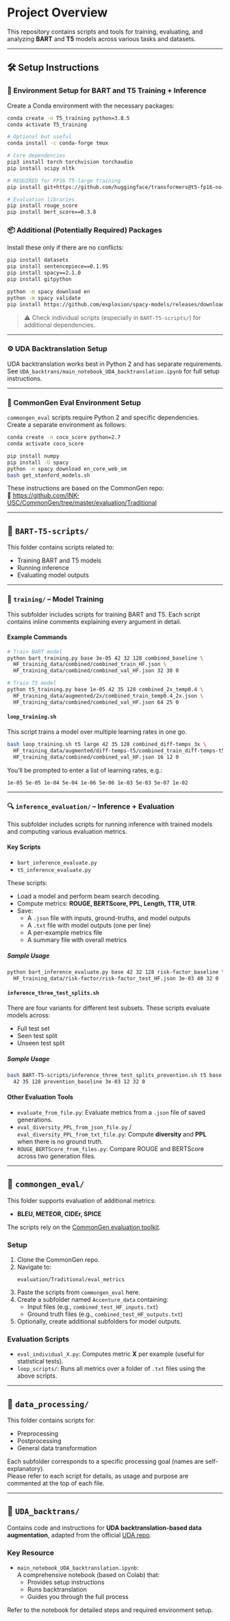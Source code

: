 # Project Overview

This repository contains scripts and tools for training, evaluating, and analyzing **BART** and **T5** models across various tasks and datasets.

---

## 🛠 Setup Instructions

### 🔧 Environment Setup for BART and T5 Training + Inference

Create a Conda environment with the necessary packages:

```bash
conda create -n T5_training python=3.8.5
conda activate T5_training

# Optional but useful
conda install -c conda-forge tmux

# Core dependencies
pip3 install torch torchvision torchaudio
pip install scipy nltk

# REQUIRED for FP16 T5-large training
pip install git+https://github.com/huggingface/transformers@t5-fp16-no-nans

# Evaluation libraries
pip install rouge_score
pip install bert_score==0.3.8
```

### 📦 Additional (Potentially Required) Packages

Install these only if there are no conflicts:

```bash
pip install datasets
pip install sentencepiece==0.1.95
pip install spacy==2.1.0
pip install gitpython

python -m spacy download en
python -m spacy validate
pip install https://github.com/explosion/spacy-models/releases/download/en_core_web_sm-2.1.0/en_core_web_sm-2.1.0.tar.gz
```

> ⚠️ Check individual scripts (especially in `BART-T5-scripts/`) for additional dependencies.

---

### ⚙️ UDA Backtranslation Setup

UDA backtranslation works best in Python 2 and has separate requirements.  
See `UDA_backtrans/main_notebook_UDA_backtranslation.ipynb` for full setup instructions.

---

### 🧪 CommonGen Eval Environment Setup

`commongen_eval` scripts require Python 2 and specific dependencies.  
Create a separate environment as follows:

```bash
conda create -n coco_score python=2.7
conda activate coco_score

pip install numpy
pip install -U spacy
python -m spacy download en_core_web_sm
bash get_stanford_models.sh
```

These instructions are based on the CommonGen repo:  
📎 https://github.com/INK-USC/CommonGen/tree/master/evaluation/Traditional

---

## 📁 `BART-T5-scripts/`

This folder contains scripts related to:
- Training BART and T5 models
- Running inference
- Evaluating model outputs

---

### 🔧 `training/` – Model Training

This subfolder includes scripts for training BART and T5. Each script contains inline comments explaining every argument in detail.

#### Example Commands

```bash
# Train BART model
python bart_training.py base 3e-05 42 32 128 combined_baseline \
  HF_training_data/combined/combined_train_HF.json \
  HF_training_data/combined/combined_val_HF.json 32 30 0

# Train T5 model
python t5_training.py base 1e-05 42 35 128 combined_2x_temp0.4 \
  HF_training_data/augmented/2x/combined_train_temp0.4_2x.json \
  HF_training_data/combined/combined_val_HF.json 64 25 0
```

#### `loop_training.sh`

This script trains a model over multiple learning rates in one go.

```bash
bash loop_training.sh t5 large 42 35 128 combined_diff-temps_3x \
  HF_training_data/augmented/diff-temps-t5/combined_train_diff-temps-t5_3x.json \
  HF_training_data/combined/combined_val_HF.json 16 12 0
```

You’ll be prompted to enter a list of learning rates, e.g.:

```text
1e-05 5e-05 1e-04 5e-04 1e-06 5e-06 1e-03 5e-03 5e-07 1e-02
```

---

### 🔍 `inference_evaluation/` – Inference + Evaluation

This subfolder includes scripts for running inference with trained models and computing various evaluation metrics.

#### Key Scripts

- `bart_inference_evaluate.py`
- `t5_inference_evaluate.py`

These scripts:
- Load a model and perform beam search decoding.
- Compute metrics: **ROUGE, BERTScore, PPL, Length, TTR, UTR**.
- Save:
  - A `.json` file with inputs, ground-truths, and model outputs
  - A `.txt` file with model outputs (one per line)
  - A per-example metrics file
  - A summary file with overall metrics

##### Sample Usage

```bash
python bart_inference_evaluate.py base 42 32 128 risk-factor_baseline \
  HF_training_data/risk-factor/risk-factor_test_HF.json 3e-03 40 32 0
```

#### `inference_three_test_splits.sh`

There are four variants for different test subsets. These scripts evaluate models across:
- Full test set
- Seen test split
- Unseen test split

##### Sample Usage

```bash
bash BART-T5-scripts/inference_three_test_splits_prevention.sh t5 base \
  42 35 128 prevention_baseline 3e-03 12 32 0
```

#### Other Evaluation Tools

- `evaluate_from_file.py`: Evaluate metrics from a `.json` file of saved generations.
- `eval_diversity_PPL_from_json_file.py` / `eval_diversity_PPL_from_txt_file.py`: Compute **diversity** and **PPL** when there is no ground truth.
- `ROUGE_BERTScore_from_files.py`: Compare ROUGE and BERTScore across two generation files.

---

## 📁 `commongen_eval/`

This folder supports evaluation of additional metrics:
- **BLEU, METEOR, CIDEr, SPICE**

The scripts rely on the [CommonGen evaluation toolkit](https://github.com/INK-USC/CommonGen).

### Setup

1. Clone the CommonGen repo.
2. Navigate to:  
   ```
   evaluation/Traditional/eval_metrics
   ```
3. Paste the scripts from `commongen_eval` here.
4. Create a subfolder named `Accenture_data` containing:
   - Input files (e.g., `combined_test_HF_inputs.txt`)
   - Ground truth files (e.g., `combined_test_HF_outputs.txt`)
5. Optionally, create additional subfolders for model outputs.

### Evaluation Scripts

- `eval_individual_X.py`: Computes metric **X** per example (useful for statistical tests).
- `loop_scripts/`: Runs all metrics over a folder of `.txt` files using the above scripts.

---

## 📁 `data_processing/`

This folder contains scripts for:
- Preprocessing
- Postprocessing
- General data transformation

Each subfolder corresponds to a specific processing goal (names are self-explanatory).  
Please refer to each script for details, as usage and purpose are commented at the top of each file.

---

## 📁 `UDA_backtrans/`

Contains code and instructions for **UDA backtranslation-based data augmentation**, adapted from the official [UDA repo](https://github.com/google-research/uda).

### Key Resource

- `main_notebook_UDA_backtranslation.ipynb`:  
  A comprehensive notebook (based on Colab) that:
  - Provides setup instructions
  - Runs backtranslation
  - Guides you through the full process

Refer to the notebook for detailed steps and required environment setup.
